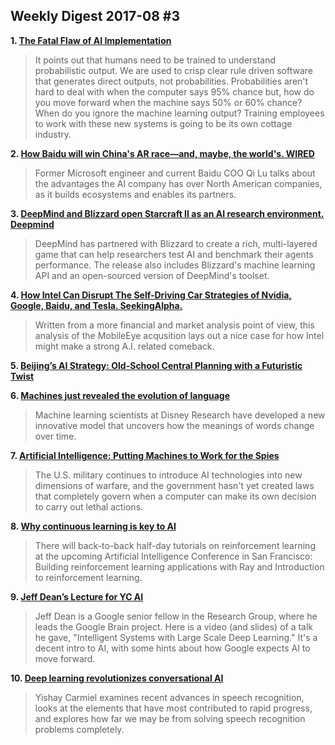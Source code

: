 ## Weekly Digest 2017-08 \#3

**1. [The Fatal Flaw of AI Implementation](http://sloanreview.mit.edu/article/the-fatal-flaw-of-ai-implementation/)**

> It points out that humans need to be trained to understand probabilistic output. We are used to crisp clear rule driven software that generates direct outputs, not probabilities. Probabilities aren't hard to deal with when the computer says 95% chance but, how do you move forward when the machine says 50% or 60% chance? 
When do you ignore the machine learning output?  Training employees to work with these new systems is going to be its own cottage industry.

**2. [How Baidu will win China's AR race—and, maybe, the world's. WIRED](https://www.wired.com/story/how-baidu-will-win-chinas-ai-raceand-maybe-the-worlds/)**

> Former Microsoft engineer and current Baidu COO Qi Lu talks about the advantages the AI company has over North American companies, as it builds ecosystems and enables its partners. 

**3. [DeepMind and Blizzard open Starcraft II as an AI research environment. Deepmind](https://deepmind.com/blog/deepmind-and-blizzard-open-starcraft-ii-ai-research-environment/)**

> DeepMind has partnered with Blizzard to create a rich, multi-layered game that can help researchers test AI and benchmark their agents performance. The release also includes Blizzard's machine learning API and an open-sourced version of DeepMind's toolset. 

**4. [How Intel Can Disrupt The Self-Driving Car Strategies of Nvidia, Google, Baidu, and Tesla.  SeekingAlpha.](https://seekingalpha.com/article/4098235-intel-can-disrupt-self-driving-car-strategies-nvidia-google-baidu-tesla)**

> Written from a more financial and market analysis point of view, this analysis of the MobileEye acqusition lays out a nice case for how Intel might make a strong A.I. related comeback.

**5. [Beijing’s AI Strategy: Old-School Central Planning with a Futuristic Twist](https://www.cfr.org/blog/beijings-ai-strategy-old-school-central-planning-futuristic-twist)**

**6. [Machines just revealed the evolution of language](https://www.eurekalert.org/pub_releases/2017-08/dr-mjr080717.php)**
> Machine learning scientists at Disney Research have developed a new innovative model that uncovers how the meanings of words change over time.

**7. [Artificial Intelligence: Putting Machines to Work for the Spies](https://www.usnews.com/news/national-news/articles/2017-08-10/artificial-intelligence-putting-machines-to-work-for-the-spies)**
> The U.S. military continues to introduce AI technologies into new dimensions of warfare, and the government hasn't yet created laws that completely govern when a computer can make its own decision to carry out lethal actions.

**8. [Why continuous learning is key to AI](https://www.oreilly.com/ideas/why-continuous-learning-is-key-to-ai?imm_mid=0f571b&cmp=em-data-na-na-newsltr_ai_20170814)**
>There will back-to-back half-day tutorials on reinforcement learning at the upcoming Artificial Intelligence Conference in San Francisco: Building reinforcement learning applications with Ray and Introduction to reinforcement learning.

**9. [Jeff Dean’s Lecture for YC AI](https://blog.ycombinator.com/jeff-deans-lecture-for-yc-ai/?imm_mid=0f571b&cmp=em-data-na-na-newsltr_ai_20170814)**
> Jeff Dean is a Google senior fellow in the Research Group, where he leads the Google Brain project. Here is a video (and slides) of a talk he gave, "Intelligent Systems with Large Scale Deep Learning." It's a decent intro to AI, with some hints about how Google expects AI to move forward.

**10. [Deep learning revolutionizes conversational AI](https://www.oreilly.com/ideas/deep-learning-revolutionizes-conversational-ai?imm_mid=0f571b&cmp=em-data-na-na-newsltr_ai_20170814)**
> Yishay Carmiel examines recent advances in speech recognition, looks at the elements that have most contributed to rapid progress, and explores how far we may be from solving speech recognition problems completely.


